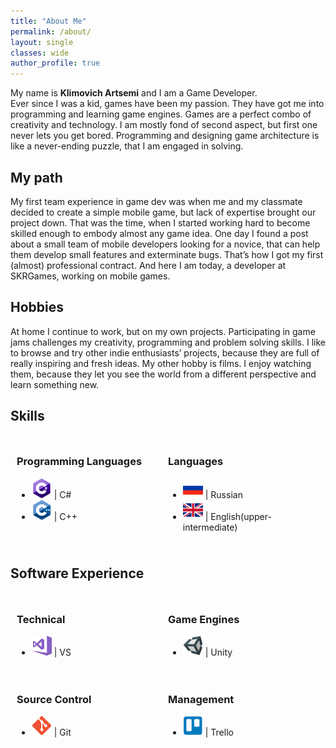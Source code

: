 ```yaml
---
title: "About Me"
permalink: /about/
layout: single
classes: wide
author_profile: true
---
```


<style>
  .container {
    margin: auto;
    padding: 10px;
  }

  .left {
    width: 50%;
    float: left;
  }

  .right {
    margin-left: 50%;
}
</style>

<p>
My name is <b>Klimovich Artsemi</b> and I am a Game Developer.<br>
Ever since I was a kid, games have been my passion. They have got me into programming and learning game engines. Games are a perfect combo of creativity and technology. I am mostly fond of second aspect, but first one never lets you get bored. Programming and designing game architecture is like a never-ending puzzle, that I am engaged in solving.
</p>

<h2>My path</h2>
<p>
My first team experience in game dev was when me and my classmate decided to create a simple mobile game, but lack of expertise brought our project down. That was the time, when I started working hard to become skilled enough to embody almost any game idea. One day I found a post about a small team of mobile developers looking for a novice, that can help them develop small features and exterminate bugs. That’s how I got my first (almost) professional contract. And here I am today, a developer at SKRGames, working on mobile games. 
</p>

<h2>Hobbies</h2>
<p>
At home I continue to work, but on my own projects. Participating in game jams challenges my creativity, programming and problem solving skills. I like to browse and try other indie enthusiasts’ projects, because they are full of really inspiring and fresh ideas. My other hobby is films. I enjoy watching them, because they let you see the world from a different perspective and learn something new.
</p>

<h2>Skills</h2>
<div class="container">
  <div class="left">
     <h3>Programming Languages</h3>
     <ul>
      <li><img style="height:32px;width:32px;" src="/images/csharp-icon128x128.png"> | C#</li>
      <li><img style="height:32px;width:32px;" src="/images/cpp-icon128x128.png"> | C++</li>
     </ul>
  </div>
  <div class="right">
  <h3>Languages</h3>
  <ul>
   <li><img style="height:32px;width:32px;" src="/images/russian-flag128x128.png"> | Russian</li>
   <li><img style="height:32px;width:32px;" src="/images/gbr-flag128x128.png"> | English(upper-intermediate)</li>
  </ul>
  </div>
</div>

<h2>Software Experience</h2>
<div class="container">
  <div class="left">
     <h3>Technical</h3>
     <ul>
      <li><img style="height:32px;width:32px;" src="/images/vs-icon128x128.png"> | VS</li>
     </ul>
  </div>
  <div class="right">
  <h3>Game Engines</h3>
  <ul>
   <li><img style="height:32px;width:32px;" src="/images/unity3d-icon128x128.png"> | Unity</li>
  </ul>
  </div>
</div>

<div class="container">
  <div class="left">
     <h3>Source Control</h3>
     <ul>
      <li><img style="height:32px;width:32px;" src="/images/git-icon128x128.png"> | Git</li>
     </ul>
  </div>
  <div class="right">
  <h3>Management</h3>
  <ul>
   <li><img style="height:32px;width:32px;" src="/images/trello-icon128x128.png"> | Trello</li>
  </ul>
  </div>
</div>

